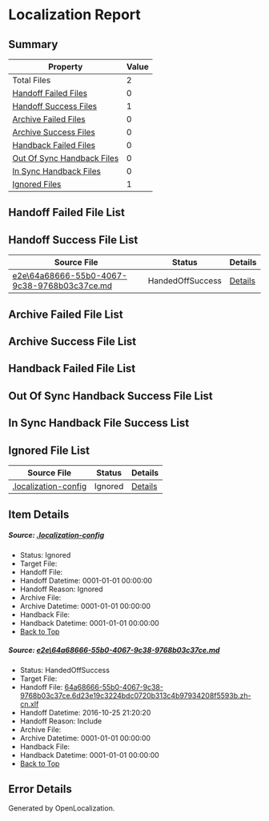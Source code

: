 # <a name='report-top'></a> Localization Report

## Summary
 Property | Value 
 -------- | ----- 
 Total Files | 2
[ Handoff Failed Files ](#handoff-failed-list)| 0
[ Handoff Success Files ](#handoff-success-list)| 1
[ Archive Failed Files ](#archive-failed-list)| 0
[ Archive Success Files ](#archive-success-list)| 0
[ Handback Failed Files ](#handback-failed-list)| 0
[ Out Of Sync Handback Files ](#outofsync-handback-success-list)| 0
[ In Sync Handback Files ](#insync-handback-success-list)| 0
[ Ignored Files ](#ignored-list)| 1

## <a name='handoff-failed-list'></a> Handoff Failed File List

## <a name='handoff-success-list'></a> Handoff Success File List
 Source File | Status | Details 
 ----------- | ------ | ------- 
 [e2e\64a68666-55b0-4067-9c38-9768b03c37ce.md](https://github.com/OpenLocalizationTestOrg/ol-test0/blob/8df8fe6baea29e921f8d976e2a9c95557efb9b86/e2e/64a68666-55b0-4067-9c38-9768b03c37ce.md) | HandedOffSuccess | [Details](#a400333202709439e1d57b0765e5ee2869f925321)

## <a name='archive-failed-list'></a> Archive Failed File List

## <a name='archive-success-list'></a> Archive Success File List

## <a name='handback-failed-list'></a> Handback Failed File List

## <a name='outofsync-handback-success-list'></a> Out Of Sync Handback Success File List

## <a name='insync-handback-success-list'></a> In Sync Handback File Success List

## <a name='ignored-list'></a> Ignored File List
 Source File | Status | Details 
 ----------- | ------ | ------- 
 [.localization-config](https://github.com/OpenLocalizationTestOrg/ol-test0/blob/8df8fe6baea29e921f8d976e2a9c95557efb9b86/.localization-config) | Ignored | [Details](#c268a05ecaa7ec85942ed632c29928ee5bd6da8d0)

## Item Details
##### <a name='c268a05ecaa7ec85942ed632c29928ee5bd6da8d0'></a> Source: [.localization-config](https://github.com/OpenLocalizationTestOrg/ol-test0/blob/8df8fe6baea29e921f8d976e2a9c95557efb9b86/.localization-config)
* Status: Ignored
* Target File: 
* Handoff File: 
* Handoff Datetime: 0001-01-01 00:00:00
* Handoff Reason: Ignored
* Archive File: 
* Archive Datetime: 0001-01-01 00:00:00
* Handback File: 
* Handback Datetime: 0001-01-01 00:00:00
* [Back to Top](#report-top)

##### <a name='a400333202709439e1d57b0765e5ee2869f925321'></a> Source: [e2e\64a68666-55b0-4067-9c38-9768b03c37ce.md](https://github.com/OpenLocalizationTestOrg/ol-test0/blob/8df8fe6baea29e921f8d976e2a9c95557efb9b86/e2e/64a68666-55b0-4067-9c38-9768b03c37ce.md)
* Status: HandedOffSuccess
* Target File: 
* Handoff File: [64a68666-55b0-4067-9c38-9768b03c37ce.6d23e19c3224bdc0720b313c4b97934208f5593b.zh-cn.xlf](https://github.com/OpenLocalizationTestOrg/ol-test0-handoff/blob/1882496c654df1e2d792846bc5af6853dccdf6c7/ol-handoff/OpenLocalizationTestOrg/ol-test0-zhcn/shujia/ht/64a68666-55b0-4067-9c38-9768b03c37ce.6d23e19c3224bdc0720b313c4b97934208f5593b.zh-cn.xlf)
* Handoff Datetime: 2016-10-25 21:20:20
* Handoff Reason: Include
* Archive File: 
* Archive Datetime: 0001-01-01 00:00:00
* Handback File: 
* Handback Datetime: 0001-01-01 00:00:00
* [Back to Top](#report-top)


## Error Details

Generated by OpenLocalization.
